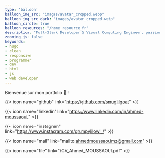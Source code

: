```yaml
---
type: 'balloon'
balloon_img_src: "images/avatar_cropped.webp"
balloon_img_src_dark: "images/avatar_cropped.webp"
balloon_circle: true
balloon_resources: "/home_resource_fr"
description: "Full-Stack Developer & Visual Computing Engineer, passionné par les technologies web et multimédia, toujours à la recherche de nouvelles choses à apprendre."
zooming_js: false
keywords:
- hugo
- clean
- responsive
- programmer
- dev
- html
- js
- web developer
---
```


Bienvenue sur mon portfolio 🦉 !

{{< icon name="github" link="https://github.com/smuglilgoat" >}}

{{< icon name="linkedin" link="https://www.linkedin.com/in/ahmed-moussaoui/" >}}

{{< icon name="instagram" link="https://www.instagram.com/grumpylilowl_/" >}}

{{< icon name="mail" link="mailto:ahmedmoussaouimz@gmail.com" >}}

{{< icon name="file" link="/CV_Ahmed_MOUSSAOUI.pdf" >}}

